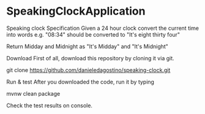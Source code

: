 # SpeakingClockApplication
Speaking clock
Specification
Given a 24 hour clock convert the current time into words e.g. "08:34" should be converted to "It's eight thirty four"

Return Midday and Midnight as "It's Midday" and "It's Midnight"

Download
First of all, download this repository by cloning it via git.

git clone https://github.com/danieledagostino/speaking-clock.git

Run & test
After you downloaded the code, run it by typing

mvnw clean package

Check the test results on console.
